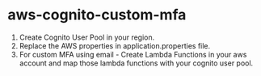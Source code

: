 # aws-cognito-custom-mfa

1. Create Cognito User Pool in your region.
2. Replace the AWS properties in application.properties file.
3. For custom MFA using email - Create Lambda Functions in your aws account and map those lambda functions with your cognito user pool.
